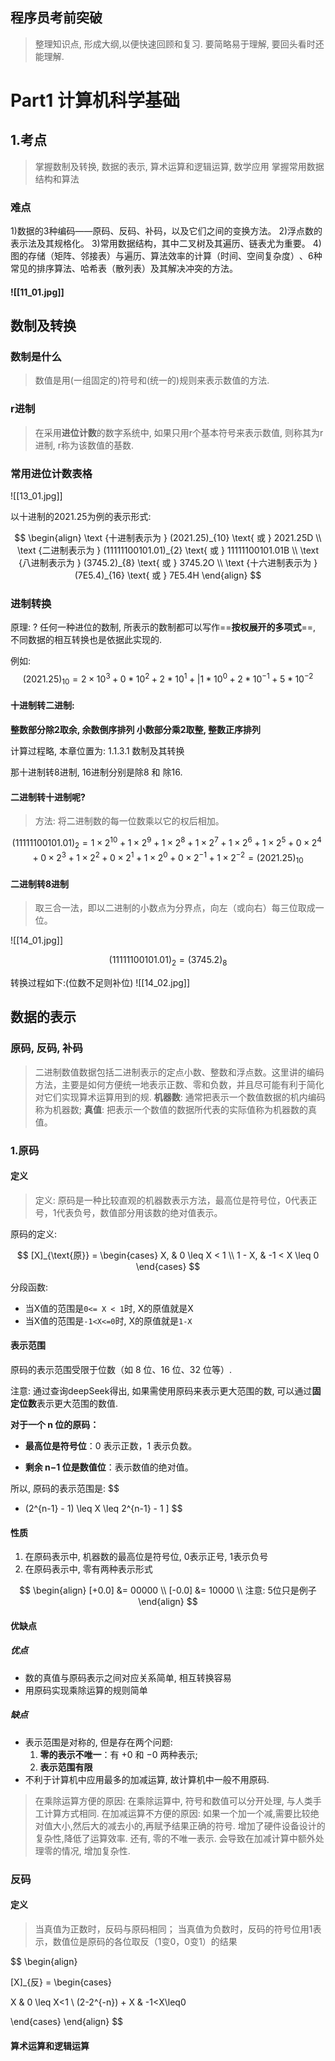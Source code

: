 
## 程序员考前突破
> 整理知识点, 形成大纲,以便快速回顾和复习.
> 要简略易于理解, 要回头看时还能理解.


# Part1 计算机科学基础

## 1.考点
> 掌握数制及转换, 数据的表示, 算术运算和逻辑运算, 数学应用
> 掌握常用数据结构和算法

### 难点
1)数据的3种编码——原码、反码、补码，以及它们之间的变换方法。
2)浮点数的表示法及其规格化。
3)常用数据结构，其中二叉树及其遍历、链表尤为重要。
4)图的存储（矩阵、邻接表）与遍历、算法效率的计算（时间、空间复杂度）​、6种常见的排序算法、哈希表（散列表）及其解决冲突的方法。

#### ![[11_01.jpg]]



## 数制及转换

### 数制是什么
> 数值是用(一组固定的)符号和(统一的)规则来表示数值的方法.

### r进制
> 在采用**进位计数**的数字系统中, 如果只用r个基本符号来表示数值, 则称其为r进制, r称为该数值的基数.

### 常用进位计数表格
![[13_01.jpg]]

以十进制的2021.25为例的表示形式:


$$
\begin{align}
\text {十进制表示为 } (2021.25)_{10} \text{ 或 } 2021.25D \\
\text {二进制表示为 } (11111100101.01)_{2} \text{ 或 } 11111100101.01B \\
\text {八进制表示为 } (3745.2)_{8} \text{ 或 } 3745.2O \\
\text {十六进制表示为 } (7E5.4)_{16} \text{ 或 } 7E5.4H
\end{align}
$$


### 进制转换

原理: ?
任何一种进位的数制, 所表示的数制都可以写作==**按权展开的多项式**==, 不同数据的相互转换也是依据此实现的.

例如:
$$
(2021.25)_{10} = 2×10^{3} + 0*10^{2} + 2*10^{1} +| 1*10^{0} + 2*10^{-1} + 5*10^{-2}
$$

#### 十进制转二进制:

**整数部分除2取余, 余数倒序排列
小数部分乘2取整, 整数正序排列**

计算过程略, 本章位置为: 1.1.3.1 数制及其转换

那十进制转8进制, 16进制分别是除8 和 除16.

#### **二进制转十进制呢?**
> 方法: 将二进制数的每一位数乘以它的权后相加。

$$
(11111100101.01)_{2}=1×2^{10}+1×2^{9}+1×2^{8}+1×2^{7}+1×2^{6}+1×2^{5}+0×2^{4}+0×2^{3}+1×2^{2}+0×2^{1}+1×2^{0}+0×2^{-1}+1×2^{-2}=(2021.25)_{10}
$$

#### **二进制转8进制**
> 取三合一法，即以二进制的小数点为分界点，向左（或向右）每三位取成一位。

![[14_01.jpg]]

$$
(11111100101.01)_{2} = (3745.2)_{8}
$$

转换过程如下:(位数不足则补位)
![[14_02.jpg]]



## 数据的表示

### 原码, 反码, 补码
> 二进制数值数据包括二进制表示的定点小数、整数和浮点数。这里讲的编码方法，主要是如何方便统一地表示正数、零和负数，并且尽可能有利于简化对它们实现算术运算用到的规.
> **机器数**:  通常把表示一个数值数据的机内编码称为机器数;
> **真值**:  把表示一个数值的数据所代表的实际值称为机器数的真值。

### 1.原码
#### 定义
> 定义: 原码是一种比较直观的机器数表示方法，最高位是符号位，0代表正号，1代表负号，数值部分用该数的绝对值表示。

原码的定义:


$$
[X]_{\text{原}} = 
\begin{cases}
X, & 0 \leq X < 1 \\
1 - X, & -1 < X \leq 0
\end{cases}
$$

分段函数:
* 当X值的范围是`0<= X < 1`时, X的原值就是X
* 当X值的范围是`-1<X<=0`时, X的原值就是`1-X`

#### 表示范围
原码的表示范围受限于位数（如 8 位、16 位、32 位等）.

注意: 通过查询deepSeek得出, 如果需使用原码来表示更大范围的数, 可以通过**固定位数**表示更大范围的数值.


**对于一个 n 位的原码：**
- **最高位是符号位**：0 表示正数，1 表示负数。

- **剩余 n−1 位是数值位**：表示数值的绝对值。

所以, 原码的表示范围是:
$$
- (2^{n-1} - 1) \leq X \leq 2^{n-1} - 1 ]
$$

#### 性质
1. 在原码表示中, 机器数的最高位是符号位, 0表示正号, 1表示负号
2. 在原码表示中, 零有两种表示形式

$$
\begin{align}
[+0.0] &= 00000
\\
[-0.0] &= 10000
\\
注意: 5位只是例子
\end{align}
$$

#### 优缺点
##### 优点
* 数的真值与原码表示之间对应关系简单, 相互转换容易
* 用原码实现乘除运算的规则简单

##### 缺点
* 表示范围是对称的, 但是存在两个问题:  
	1. **零的表示不唯一**：有 +0 和 −0 两种表示; 
	2. **表示范围有限**
* 不利于计算机中应用最多的加减运算, 故计算机中一般不用原码.

> 在乘除运算方便的原因: 在乘除运算中, 符号和数值可以分开处理, 与人类手工计算方式相同.
> 在加减运算不方便的原因:  如果一个加一个减,需要比较绝对值大小,然后大的减去小的,再赋予结果正确的符号. 增加了硬件设备设计的复杂性,降低了运算效率.
> 还有, 零的不唯一表示. 会导致在加减计算中额外处理零的情况, 增加复杂性.


### 反码

#### 定义
> 当真值为正数时，反码与原码相同；
> 当真值为负数时，反码的符号位用1表示，数值位是原码的各位取反（1变0，0变1）的结果


$$
\begin{align}

[X]_{反} = 
\begin{cases}

X  & 0 \leq X<1 \\
(2-2^{-n}) + X & -1<X\leq0

\end{cases}
\end{align}
$$




#### 算术运算和逻辑运算



